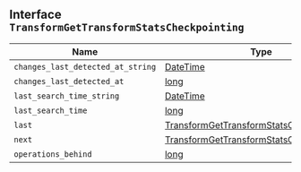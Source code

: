 ## Interface `TransformGetTransformStatsCheckpointing`

| Name | Type | Description |
| - | - | - |
| `changes_last_detected_at_string` | [DateTime](./DateTime.md) | &nbsp; |
| `changes_last_detected_at` | [long](./long.md) | &nbsp; |
| `last_search_time_string` | [DateTime](./DateTime.md) | &nbsp; |
| `last_search_time` | [long](./long.md) | &nbsp; |
| `last` | [TransformGetTransformStatsCheckpointStats](./TransformGetTransformStatsCheckpointStats.md) | &nbsp; |
| `next` | [TransformGetTransformStatsCheckpointStats](./TransformGetTransformStatsCheckpointStats.md) | &nbsp; |
| `operations_behind` | [long](./long.md) | &nbsp; |
